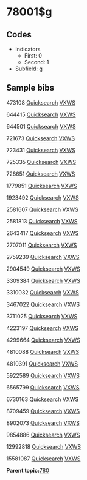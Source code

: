 # 78001$g

## Codes

-   Indicators
    -   First: 0
    -   Second: 1
-   Subfield: g

## Sample bibs

473108 [Quicksearch](https://search.library.yale.edu/catalog/473108) [VXWS](http://prodorbis.library.yale.edu:7014/vxws/GetHoldingsService?bibId=473108)

644415 [Quicksearch](https://search.library.yale.edu/catalog/644415) [VXWS](http://prodorbis.library.yale.edu:7014/vxws/GetHoldingsService?bibId=644415)

644501 [Quicksearch](https://search.library.yale.edu/catalog/644501) [VXWS](http://prodorbis.library.yale.edu:7014/vxws/GetHoldingsService?bibId=644501)

721673 [Quicksearch](https://search.library.yale.edu/catalog/721673) [VXWS](http://prodorbis.library.yale.edu:7014/vxws/GetHoldingsService?bibId=721673)

723431 [Quicksearch](https://search.library.yale.edu/catalog/723431) [VXWS](http://prodorbis.library.yale.edu:7014/vxws/GetHoldingsService?bibId=723431)

725335 [Quicksearch](https://search.library.yale.edu/catalog/725335) [VXWS](http://prodorbis.library.yale.edu:7014/vxws/GetHoldingsService?bibId=725335)

728651 [Quicksearch](https://search.library.yale.edu/catalog/728651) [VXWS](http://prodorbis.library.yale.edu:7014/vxws/GetHoldingsService?bibId=728651)

1779851 [Quicksearch](https://search.library.yale.edu/catalog/1779851) [VXWS](http://prodorbis.library.yale.edu:7014/vxws/GetHoldingsService?bibId=1779851)

1923492 [Quicksearch](https://search.library.yale.edu/catalog/1923492) [VXWS](http://prodorbis.library.yale.edu:7014/vxws/GetHoldingsService?bibId=1923492)

2581607 [Quicksearch](https://search.library.yale.edu/catalog/2581607) [VXWS](http://prodorbis.library.yale.edu:7014/vxws/GetHoldingsService?bibId=2581607)

2581813 [Quicksearch](https://search.library.yale.edu/catalog/2581813) [VXWS](http://prodorbis.library.yale.edu:7014/vxws/GetHoldingsService?bibId=2581813)

2643417 [Quicksearch](https://search.library.yale.edu/catalog/2643417) [VXWS](http://prodorbis.library.yale.edu:7014/vxws/GetHoldingsService?bibId=2643417)

2707011 [Quicksearch](https://search.library.yale.edu/catalog/2707011) [VXWS](http://prodorbis.library.yale.edu:7014/vxws/GetHoldingsService?bibId=2707011)

2759239 [Quicksearch](https://search.library.yale.edu/catalog/2759239) [VXWS](http://prodorbis.library.yale.edu:7014/vxws/GetHoldingsService?bibId=2759239)

2904549 [Quicksearch](https://search.library.yale.edu/catalog/2904549) [VXWS](http://prodorbis.library.yale.edu:7014/vxws/GetHoldingsService?bibId=2904549)

3309384 [Quicksearch](https://search.library.yale.edu/catalog/3309384) [VXWS](http://prodorbis.library.yale.edu:7014/vxws/GetHoldingsService?bibId=3309384)

3310032 [Quicksearch](https://search.library.yale.edu/catalog/3310032) [VXWS](http://prodorbis.library.yale.edu:7014/vxws/GetHoldingsService?bibId=3310032)

3467022 [Quicksearch](https://search.library.yale.edu/catalog/3467022) [VXWS](http://prodorbis.library.yale.edu:7014/vxws/GetHoldingsService?bibId=3467022)

3711025 [Quicksearch](https://search.library.yale.edu/catalog/3711025) [VXWS](http://prodorbis.library.yale.edu:7014/vxws/GetHoldingsService?bibId=3711025)

4223197 [Quicksearch](https://search.library.yale.edu/catalog/4223197) [VXWS](http://prodorbis.library.yale.edu:7014/vxws/GetHoldingsService?bibId=4223197)

4299664 [Quicksearch](https://search.library.yale.edu/catalog/4299664) [VXWS](http://prodorbis.library.yale.edu:7014/vxws/GetHoldingsService?bibId=4299664)

4810088 [Quicksearch](https://search.library.yale.edu/catalog/4810088) [VXWS](http://prodorbis.library.yale.edu:7014/vxws/GetHoldingsService?bibId=4810088)

4810391 [Quicksearch](https://search.library.yale.edu/catalog/4810391) [VXWS](http://prodorbis.library.yale.edu:7014/vxws/GetHoldingsService?bibId=4810391)

5922589 [Quicksearch](https://search.library.yale.edu/catalog/5922589) [VXWS](http://prodorbis.library.yale.edu:7014/vxws/GetHoldingsService?bibId=5922589)

6565799 [Quicksearch](https://search.library.yale.edu/catalog/6565799) [VXWS](http://prodorbis.library.yale.edu:7014/vxws/GetHoldingsService?bibId=6565799)

6730163 [Quicksearch](https://search.library.yale.edu/catalog/6730163) [VXWS](http://prodorbis.library.yale.edu:7014/vxws/GetHoldingsService?bibId=6730163)

8709459 [Quicksearch](https://search.library.yale.edu/catalog/8709459) [VXWS](http://prodorbis.library.yale.edu:7014/vxws/GetHoldingsService?bibId=8709459)

8902073 [Quicksearch](https://search.library.yale.edu/catalog/8902073) [VXWS](http://prodorbis.library.yale.edu:7014/vxws/GetHoldingsService?bibId=8902073)

9854886 [Quicksearch](https://search.library.yale.edu/catalog/9854886) [VXWS](http://prodorbis.library.yale.edu:7014/vxws/GetHoldingsService?bibId=9854886)

12992818 [Quicksearch](https://search.library.yale.edu/catalog/12992818) [VXWS](http://prodorbis.library.yale.edu:7014/vxws/GetHoldingsService?bibId=12992818)

15581087 [Quicksearch](https://search.library.yale.edu/catalog/15581087) [VXWS](http://prodorbis.library.yale.edu:7014/vxws/GetHoldingsService?bibId=15581087)

**Parent topic:**[780](../../tags/780/780.md)

